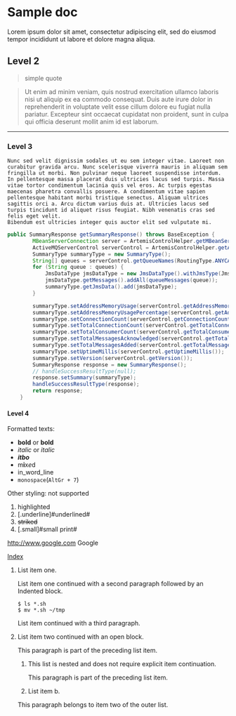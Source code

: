 # Sample doc

Lorem ipsum dolor sit amet, consectetur adipiscing elit, sed do eiusmod 
tempor incididunt ut labore et dolore magna aliqua. 

## Level 2

> simple quote


>Ut enim ad minim veniam, quis nostrud exercitation ullamco laboris nisi ut aliquip
ex ea commodo consequat. Duis aute irure dolor in reprehenderit in voluptate velit
esse cillum dolore eu fugiat nulla pariatur. Excepteur sint occaecat cupidatat non
proident, sunt in culpa qui officia deserunt mollit anim id est laborum.
____

### Level 3

    Nunc sed velit dignissim sodales ut eu sem integer vitae. Laoreet non curabitur gravida arcu. Nunc scelerisque viverra mauris in aliquam sem fringilla ut morbi. Non pulvinar neque laoreet suspendisse interdum. In pellentesque massa placerat duis ultricies lacus sed turpis. Massa vitae tortor condimentum lacinia quis vel eros. Ac turpis egestas maecenas pharetra convallis posuere. A condimentum vitae sapien pellentesque habitant morbi tristique senectus. Aliquam ultrices sagittis orci a. Arcu dictum varius duis at. Ultricies lacus sed turpis tincidunt id aliquet risus feugiat. Nibh venenatis cras sed felis eget velit.
    Bibendum est ultricies integer quis auctor elit sed vulputate mi.


```java
public SummaryResponse getSummaryResponse() throws BaseException {
        MBeanServerConnection server = ArtemisControlHelper.getMBeanServerConnection(artemisConfig.getJmxUrl());
        ActiveMQServerControl serverControl = ArtemisControlHelper.getActiveMQServerControl(server, artemisConfig.getBrokerName());
        SummaryType summaryType = new SummaryType();
        String[] queues = serverControl.getQueueNames(RoutingType.ANYCAST.name());
        for (String queue : queues) {
            JmsDataType jmsDataType = new JmsDataType().withJmsType(JmsType.QUEUE).withName(queue);
            jmsDataType.getMessages().addAll(queueMessages(queue));
            summaryType.getJmsData().add(jmsDataType);
        }

        summaryType.setAddressMemoryUsage(serverControl.getAddressMemoryUsage());
        summaryType.setAddressMemoryUsagePercentage(serverControl.getAddressMemoryUsagePercentage());
        summaryType.setConnectionCount(serverControl.getConnectionCount());
        summaryType.setTotalConnectionCount(serverControl.getTotalConnectionCount());
        summaryType.setTotalConsumerCount(serverControl.getTotalConsumerCount());
        summaryType.setTotalMessagesAcknowledged(serverControl.getTotalMessagesAcknowledged());
        summaryType.setTotalMessagesAdded(serverControl.getTotalMessagesAdded());
        summaryType.setUptimeMillis(serverControl.getUptimeMillis());
        summaryType.setVersion(serverControl.getVersion());
        SummaryResponse response = new SummaryResponse();
        // handleSuccessResultType(null);
        response.setSummary(summaryType);
        handleSuccessResultType(response);
        return response;
    }
```
#### Level 4
Formatted texts:
<!--line comment-->
<!--
A multi-line comment.
Line 2
-->

* **bold** or __bold__
* *italic* or _italic_
* *__itbo__*
* m**i**x*e*d
* in_word_line
* `monospace`(`AltGr + 7`)

Other styling: not supported

1. highlighted
2. [.underline]#underlined#
4. ~~striked~~
1234. [.small]#small print#

http://www.google.com Google

[Index](http://index.hu)

1.  List item one.

    List item one continued with a second paragraph followed by an
    Indented block.

        $ ls *.sh
        $ mv *.sh ~/tmp

    List item continued with a third paragraph.

2.  List item two continued with an open block.

    This paragraph is part of the preceding list item.

    1. This list is nested and does not require explicit item continuation.

       This paragraph is part of the preceding list item.

    2. List item b.

    This paragraph belongs to item two of the outer list.
    